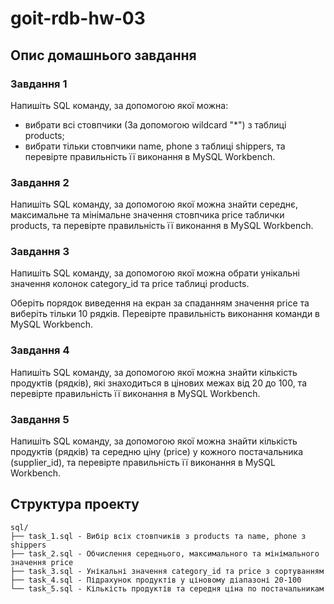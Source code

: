 # goit-rdb-hw-03

## Опис домашнього завдання

### Завдання 1
Напишіть SQL команду, за допомогою якої можна:
- вибрати всі стовпчики (За допомогою wildcard "*") з таблиці products;
- вибрати тільки стовпчики name, phone з таблиці shippers,
та перевірте правильність її виконання в MySQL Workbench.

### Завдання 2
Напишіть SQL команду, за допомогою якої можна знайти середнє, максимальне та мінімальне значення стовпчика price таблички products, та перевірте правильність її виконання в MySQL Workbench.

### Завдання 3
Напишіть SQL команду, за допомогою якої можна обрати унікальні значення колонок category_id та price таблиці products.

Оберіть порядок виведення на екран за спаданням значення price та виберіть тільки 10 рядків. Перевірте правильність виконання команди в MySQL Workbench.

### Завдання 4
Напишіть SQL команду, за допомогою якої можна знайти кількість продуктів (рядків), які знаходиться в цінових межах від 20 до 100, та перевірте правильність її виконання в MySQL Workbench.

### Завдання 5
Напишіть SQL команду, за допомогою якої можна знайти кількість продуктів (рядків) та середню ціну (price) у кожного постачальника (supplier_id), та перевірте правильність її виконання в MySQL Workbench.

## Структура проекту

```
sql/
├── task_1.sql - Вибір всіх стовпчиків з products та name, phone з shippers
├── task_2.sql - Обчислення середнього, максимального та мінімального значення price
├── task_3.sql - Унікальні значення category_id та price з сортуванням
├── task_4.sql - Підрахунок продуктів у ціновому діапазоні 20-100
└── task_5.sql - Кількість продуктів та середня ціна по постачальникам
```
